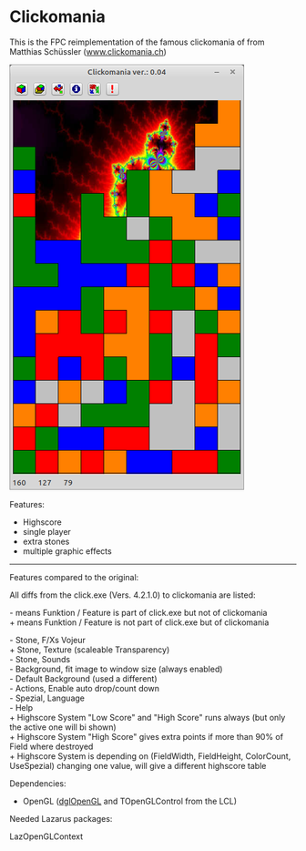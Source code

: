 # Clickomania

This is the FPC reimplementation of the famous clickomania of from Matthias Schüssler (www.clickomania.ch)

![](preview.png)

Features:
- Highscore
- single player
- extra stones
- multiple graphic effects

---

Features compared to the original:

All diffs from the click.exe (Vers. 4.2.1.0) to clickomania are listed:

\- means Funktion / Feature is part of click.exe but not of clickomania<br>
\+ means Funktion / Feature is not part of click.exe but of clickomania

\- Stone, F/Xs Vojeur<br>
\+ Stone, Texture (scaleable Transparency)<br>
\- Stone, Sounds<br>
\- Background, fit image to window size (always enabled)<br>
\- Default Background (used a different)<br>
\- Actions, Enable auto drop/count down<br>
\- Spezial, Language<br>
\- Help<br>
\+ Highscore System "Low Score" and "High Score" runs always (but only the active one will bi shown)<br>
\+ Highscore System "High Score" gives extra points if more than 90% of Field where destroyed<br>
\+ Highscore System is depending on (FieldWidth, FieldHeight, ColorCount, UseSpezial) changing one value, will give a different highscore table<br>

Dependencies:
- OpenGL ([dglOpenGL](https://github.com/saschawillems/dglopengl) and TOpenGLControl from the LCL)
  
Needed Lazarus packages:

LazOpenGLContext
